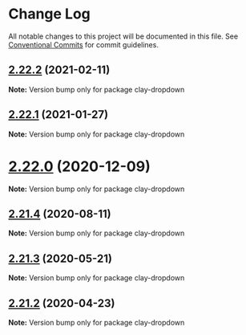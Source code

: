 # Change Log

All notable changes to this project will be documented in this file.
See [Conventional Commits](https://conventionalcommits.org) for commit guidelines.

## [2.22.2](https://github.com/liferay/clay/tree/master/packages/clay-dropdown/compare/v2.22.1...v2.22.2) (2021-02-11)

**Note:** Version bump only for package clay-dropdown





## [2.22.1](https://github.com/liferay/clay/tree/master/packages/clay-dropdown/compare/v2.22.0...v2.22.1) (2021-01-27)

**Note:** Version bump only for package clay-dropdown





# [2.22.0](https://github.com/liferay/clay/tree/master/packages/clay-dropdown/compare/v2.21.5...v2.22.0) (2020-12-09)

**Note:** Version bump only for package clay-dropdown





## [2.21.4](https://github.com/liferay/clay/tree/master/packages/clay-dropdown/compare/v2.21.3...v2.21.4) (2020-08-11)

**Note:** Version bump only for package clay-dropdown





## [2.21.3](https://github.com/liferay/clay/tree/master/packages/clay-dropdown/compare/v2.21.2...v2.21.3) (2020-05-21)

**Note:** Version bump only for package clay-dropdown





## [2.21.2](https://github.com/liferay/clay/tree/master/packages/clay-dropdown/compare/v2.21.1...v2.21.2) (2020-04-23)

**Note:** Version bump only for package clay-dropdown
